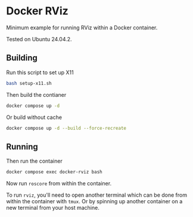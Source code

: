 # Docker RViz

Minimum example for running RViz within a Docker container.

Tested on Ubuntu 24.04.2.

## Building

Run this script to set up X11

```bash
bash setup-x11.sh
```

Then build the contianer

```bash
docker compose up -d
```

Or build without cache

```bash
docker compose up -d --build --force-recreate
```

## Running

Then run the container

```bash
docker compose exec docker-rviz bash
```

Now run `roscore` from within the container.

To run `rviz`, you'll need to open another terminal which can be done from within the container with `tmux`. Or by spinning up another container on a new terminal from your host machine.
